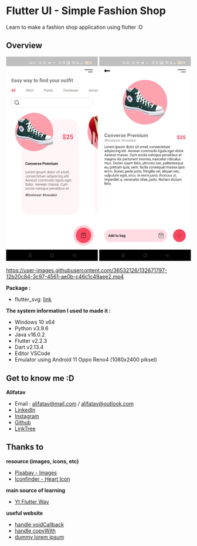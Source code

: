 # Flutter UI - Simple Fashion Shop

Learn to make a fashion shop application using flutter :D

## Overview

<img src="https://github.com/alifatav/flutter_ui_simple_fashion_shop/blob/main/overview_ss01.jpg?raw=true" width="250px"> <img src="https://github.com/alifatav/flutter_ui_simple_fashion_shop/blob/main/overview_ss02.jpg?raw=true" width="250px">

https://user-images.githubusercontent.com/36532126/132671797-12b20c84-3c97-4561-ae0b-c46c1c49aee2.mp4

**Package :**
* flutter_svg: [link](https://pub.dev/packages/flutter_svg)

**The system information I used to made it :**
* Windows 10 x64
* Python v3.9.6
* Java v16.0.2
* Flutter v2.2.3
* Dart v2.13.4 
* Editor VSCode
* Emulator using Android 11 Oppo Reno4 (1080x2400 piksel)

## Get to know me :D
**Alifatav**
* Email : alifatav@mail.com / alifatav@outlook.com
* [LinkedIn](https://www.linkedin.com/in/alifatav) 
* [Instagram](https://www.instagram.com/alifatav)
* [Github](https://github.com/alifatav)
* [LinkTree](https://linktr.ee/alifatav)

## Thanks to
**resource (images, icons, etc)**
* [Pixabay - Images](https://pixabay.com/)
* [Iconfinder - Heart Icon](https://www.iconfinder.com/search?q=heart&price=free)

**main source of learning**
* [Yt Flutter Way](https://www.youtube.com/c/TheFlutterWay/featured)

**useful website**
* [handle voidCallback](https://stackoverflow.com/questions/64484113/the-argument-type-function-cant-be-assigned-to-the-parameter-type-void-funct)
* [handle copyWith](https://edupro.id/questions/3371348/textthemeheadline2copywith-memberikan-error-flutter-yang-dipanggil-tanpa-syarat)
* [dummy lorem ipsum](https://www.blindtextgenerator.com/lorem-ipsum)
